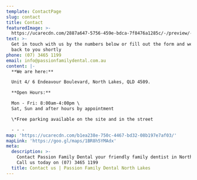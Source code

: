 ```yaml
---
template: ContactPage
slug: contact
title: Contact
featuredImage: >-
  https://ucarecdn.com/2887a647-5756-459e-bdca-7f8476a1285c/-/preview/-/rotate/270/
text: >-
  Get in touch with us by the numbers below or fill out the form and we will get
  back to you shortly
phone: (07) 3465 1199
email: info@passionfamilydental.com.au
content: |-
  **We are here:**

  Unit 4/ 6 Endeavour Boulevard, North Lakes, QLD 4509.

  **Open Hours:**

  Mon - Fri: 8:00am-4:00pm \
  Sat, Sun and after hours by appointment

  \*Free parking available on the site and in the street

  - - -
map: 'https://ucarecdn.com/b1ea238e-750c-4467-bd32-08b197e7af03/'
mapLink: 'https://goo.gl/maps/1BR8h5YMAdx'
meta:
  description: >-
    Contact Passion Family Dental your friendly family dentist in North Lakes.
    Call us today on (07) 3465 1199
  title: Contact us | Passion Family Dental North Lakes
---
```


